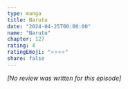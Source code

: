 ```yaml
---
type: manga
title: Naruto
date: "2024-04-25T00:00:00"
name: "Naruto"
chapter: 127
rating: 4
ratingEmoji: "⭐️⭐️⭐️⭐️"
share: false
---
```


_[No review was written for this episode]_